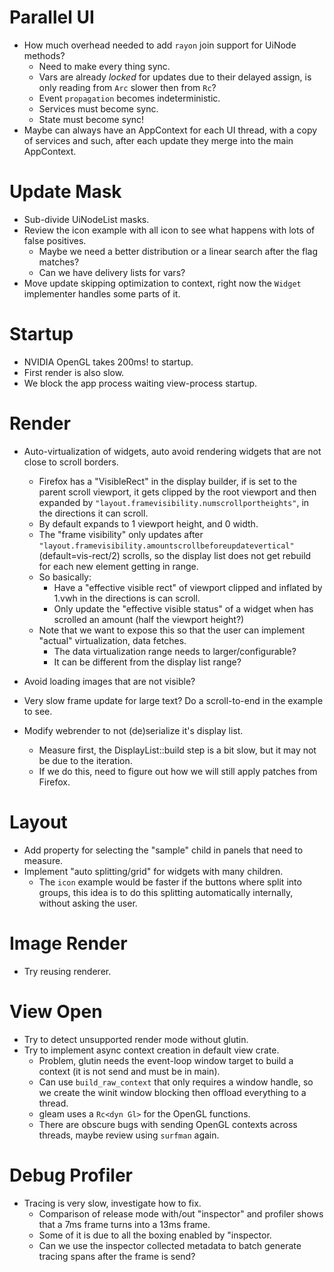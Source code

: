 # Parallel UI

* How much overhead needed to add `rayon` join support for UiNode methods?
    * Need to make every thing sync.
    * Vars are already *locked* for updates due to their delayed assign, is only reading from `Arc` slower then from `Rc`?
    * Event `propagation` becomes indeterministic.
    * Services must become sync.
    * State must become sync!
* Maybe can always have an AppContext for each UI thread, with a copy of services and such, after each update they merge into
  the main AppContext.

# Update Mask

* Sub-divide UiNodeList masks.
* Review the icon example with all icon to see what happens with lots of false positives.
  - Maybe we need a better distribution or a linear search after the flag matches?
  - Can we have delivery lists for vars?
* Move update skipping optimization to context, right now the `Widget` implementer handles some parts of it.

# Startup

* NVIDIA OpenGL takes 200ms! to startup.
* First render is also slow.
* We block the app process waiting view-process startup.

# Render

* Auto-virtualization of widgets, auto avoid rendering widgets that are not close to scroll borders.
  - Firefox has a "VisibleRect" in the display builder, if is set to the parent scroll viewport, it gets clipped by the root viewport
    and then expanded by `"layout.framevisibility.numscrollportheights"`, in the directions it can scroll.
  - By default expands to 1 viewport height, and 0 width.
  - The "frame visibility" only updates after `"layout.framevisibility.amountscrollbeforeupdatevertical"` (default=vis-rect/2) scrolls, 
    so the display list does not get rebuild for each new element getting in range.
  - So basically:
    - Have a "effective visible rect" of viewport clipped and inflated by 1.vwh in the directions is can scroll.
    - Only update the "effective visible status" of a widget when has scrolled an amount (half the viewport height?)
  - Note that we want to expose this so that the user can implement "actual" virtualization, data fetches.
    - The data virtualization range needs to larger/configurable?
    - It can be different from the display list range?

* Avoid loading images that are not visible?
* Very slow frame update for large text? Do a scroll-to-end in the example to see.
* Modify webrender to not (de)serialize it's display list.
  - Measure first, the DisplayList::build step is a bit slow, but it may not be due to the iteration.
  - If we do this, need to figure out how we will still apply patches from Firefox.

# Layout

* Add property for selecting the "sample" child in panels that need to measure.
* Implement "auto splitting/grid" for widgets with many children.
    - The `icon` example would be faster if the buttons where split into groups, this idea is to 
        do this splitting automatically internally, without asking the user.

# Image Render

* Try reusing renderer.

# View Open

* Try to detect unsupported render mode without glutin.
* Try to implement async context creation in default view crate.
    - Problem, glutin needs the event-loop window target to build a context (it is not send and must be in main).
    - Can use `build_raw_context` that only requires a window handle, so we create the winit window blocking then offload
      everything to a thread.
    - gleam uses a `Rc<dyn Gl>` for the OpenGL functions.
    - There are obscure bugs with sending OpenGL contexts across threads, maybe review using `surfman` again.

# Debug Profiler

* Tracing is very slow, investigate how to fix.
  - Comparison of release mode with/out "inspector" and profiler shows that a 7ms frame turns into a 13ms frame.
  - Some of it is due to all the boxing enabled by "inspector.
  - Can we use the inspector collected metadata to batch generate tracing spans after the frame is send?